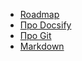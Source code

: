 * [Roadmap](/)
* [Про Docsify](/tools/docsify.md)
* [Про Git](/tools/git.md)
* [Markdown](/tools/markdown.md)